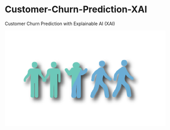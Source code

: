 # Customer-Churn-Prediction-XAI
Customer Churn Prediction with Explainable AI (XAI)

 ![Image](data/images/download.png)
